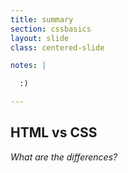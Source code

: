 ```yaml
---
title: summary
section: cssbasics
layout: slide
class: centered-slide

notes: |

  :)

---
```


## HTML vs CSS
_What are the differences?_

